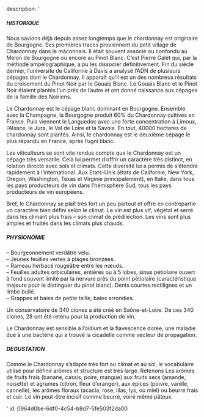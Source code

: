 description: '<h5>HISTORIQUE</h5><p>Nous savions déjà depuis assez longtemps que le chardonnay est originaire de Bourgogne. Ses premières traces proviennent du petit village de Chardonnay dans le mâconnais. Il était souvent associé ou confondu au Melon de Bourgogne ou encore au Pinot Blanc. C’est Pierre Galet qui, par la méthode ampélographique, a pu les dissocier définitivement. Fin du siècle dernier, l’universite de Californie à Davis a analysé l’ADN de plusieurs cépages dont le Chardonnay. Il apparaît qu’il est un des nombreux résultats du croisement du Pinot Noir par le Gouais Blanc. Le Gouais Blanc et le Pinot Noir étaient plantés l’un près de l’autre et ont donné naissance aux cépages de la famille des Noiriens.</p><p>Le Chardonnay est le cépage blanc dominant en Bourgogne. Ensemble avec la Champagne, la Bourgogne produit 60% du Chardonnay cultivés en France. Puis viennent le Languedoc avec une forte concentration à Limoux, l’Alsace, le Jura, le Val de Loire et la Savoie. En tout, 40000 hectares de chardonnay sont plantés. Ainsi, le chardonnay est le deuxième cépage le plus répandu en France, après l’ugni blanc.</p><p>Les viticulteurs se sont vite rendus compte que le Chardonnay est un cépage très versatile. Cela lui permet d’offrir un caractère très distinct, en relation directe avec sols et climats. Cette diversité lui a permis de s’étendre rapidement à l’international. Aux Etats-Unis (états de Californie, New York, Oregon, Washington, Texas et Virginie principalement), en Italie, dans tous les pays producteurs de vin dans l’hémisphère Sud, tous les pays producteurs de vin européens.&nbsp;</p><p>Bref, le Chardonnay se plaît très fort un peu partout et offre en contrepartie un caractère bien défini selon le climat. Le vin est plus vif, végétal et serré dans les climant plus frais – son climat de prédilection. Les vins sont plus amples et fruités dans les climats plus chauds.</p><h5>PHYSIONOMIE</h5><p>– Bourgeonnement verdâtre velu.<br>– Jeunes feuilles vertes à plages bronzées.<br>– Rameau herbacé rougeâtre entre les nœuds.<br>– Feuilles adultes orbiculaires, entières ou à 5 lobes, sinus pétiolaire ouvert à fond souvent limité par la nervure près du point pétiolaire (caractéristique majeure pour le distinguer du pinot blanc). Dents courtes rectilignes et un limbe bullé.<br>– Grappes et baies de petite taille, baies arrondies.</p><p>Un conservatoire de 340 clones a été créé en Saône-et-Loire. De ces 340 clones, 28 ont été retenu pour la production de vin.</p><p>Le Chardonnay est sensible à l’oïdium et la flavescence dorée, une maladie due à une bactérie qui a trouvé la cicadelle comme vecteur de propagation.</p><h5>DEGUSTATION</h5><p>Comme le Chardonnay s’adapte très fort au climat et au sol, le vocabulaire utilisé pour définir arômes et structure est très large. Retenons Les arômes de fruits frais (banane, cassis, poire, mangue) aux fruits secs (amande, noisette) et agrumes (citron, fleur d’oranger), aux épices (poivre, vanille, cannelle), les arômes floraux (acacia, rose, lilas, lys, ou miel) ou beurre frais et cuir. Le vin peut-être incisif comme beurré, voire même pâteux.</p>'
id: 0964d0be-6df0-4c54-b8d7-5fe503f2da00
